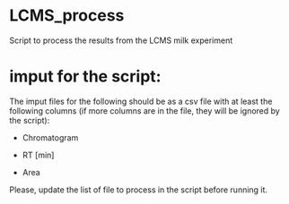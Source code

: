 # LCMS_process
Script to process the results from the LCMS milk experiment

# imput for the script:

The imput files for the following should be as a csv file with at least the following columns (if more columns are in the file, they will be ignored by the script):

- Chromatogram	

- RT [min]	

- Area

Please, update the list of file to process in the script before running it.
